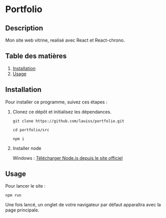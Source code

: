 # Portfolio

## Description
Mon site web vitrine, realisé avec React et React-chrono.

## Table des matières
1. [Installation](#installation)
2. [Usage](#usage)

## Installation
Pour installer ce programme, suivez ces étapes :

1. Clonez ce dépôt et initialisez les dépendances.
    
       git clone https://github.com/lauiss/portfolio.git

       cd portfolio/src

       npm i

3. Installer node

      Windows : [Télécharger Node.js depuis le site officiel](https://nodejs.org/en)

## Usage
Pour lancer le site :

    npm run

Une fois lancé, un onglet de votre navigateur par défaut apparaîtra avec la page principale.
